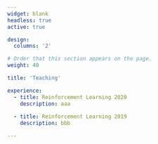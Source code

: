 ```yaml
---
widget: blank
headless: true
active: true

design:
  columns: '2'

# Order that this section appears on the page.
weight: 40

title: 'Teaching'

experience:
  - title: Reinforcement Learning 2020
    description: aaa
    
  - title: Reinforcement Learning 2019
    description: bbb

---
```

